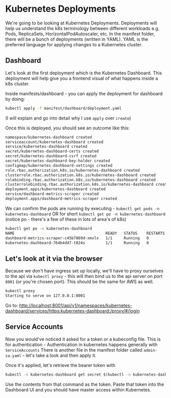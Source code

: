# Kubernetes Deployments

We're going to be looking at Kubernetes Deployments. Deployments will help us understand the k8s terminology between different workloads e.g. Pods, ReplicaSets, HorizontalPodAutoscaler, etc.
In the manifest folder, there will be a bunch of deployments (written in YAML). YAML is the preferred language for applying changes to a Kubernetes cluster.

## Dashboard

Let's look at the first deployment which is the Kubernetes Dashboard. This deployment will help give you a frontend visual of what happens inside a k8s cluster.

Inside manifests/dashboard - you can apply the deployment for dashboard by doing:

``` bash
kubectl apply -f manifest/dashboard/deployment.yaml
```

(I will explain and go into detail why I use `apply` over `create`)

Once this is deployed, you should see an outcome like this:

``` bash
namespace/kubernetes-dashboard created
serviceaccount/kubernetes-dashboard created
service/kubernetes-dashboard created
secret/kubernetes-dashboard-certs created
secret/kubernetes-dashboard-csrf created
secret/kubernetes-dashboard-key-holder created
configmap/kubernetes-dashboard-settings created
role.rbac.authorization.k8s.io/kubernetes-dashboard created
clusterrole.rbac.authorization.k8s.io/kubernetes-dashboard created
rolebinding.rbac.authorization.k8s.io/kubernetes-dashboard created
clusterrolebinding.rbac.authorization.k8s.io/kubernetes-dashboard created
deployment.apps/kubernetes-dashboard created
service/dashboard-metrics-scraper created
deployment.apps/dashboard-metrics-scraper created
```

We can confirm the pods are running by executing - `kubectl get pods -n kubernetes-dashboard` OR for short `kubectl get po -n kubernetes-dashboard` (notice po - there's a few of these in lots of area's of k8s)

``` bash
kubectl get po -n kubernetes-dashboard
NAME                                        READY   STATUS    RESTARTS   AGE
dashboard-metrics-scraper-c45b7869d-xmxlx   1/1     Running   0          11s
kubernetes-dashboard-764b4dd7-t824s         1/1     Running   0          11s
```

## Let's look at it via the browser

Because we don't have ingress set up locally, we'll have to proxy ourselves to the api via `kubectl proxy` - this will then bind us to the api server on port `8001` (or you're chosen port). This should be the same for AWS as well.

``` bash
kubectl proxy
Starting to serve on 127.0.0.1:8001
```

Go to: [http://localhost:8001/api/v1/namespaces/kubernetes-dashboard/services/https:kubernetes-dashboard:/proxy/#/login](http://localhost:8001/api/v1/namespaces/kubernetes-dashboard/services/https:kubernetes-dashboard:/proxy/#/login)

## Service Accounts

Now you would've noticed it asked for a token or a kubeconfig file. This is for authentication - Authentication in kubernetes happens generally with `ServiceAccounts`
There is another file in the manifest folder called `admin-sa.yaml` - let's take a look and then apply it.

Once it's applied, let's retrieve the bearer token with

``` bash
kubectl -n kubernetes-dashboard get secret $(kubectl -n kubernetes-dashboard get sa/admin-user -o jsonpath="{.secrets[0].name}") -o go-template="{{.data.token | base64decode}}"
```

Use the contents from that command as the token. Paste that token into the Dashboard UI and you should have master access within Kubernetes.
